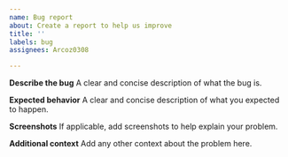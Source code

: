 ```yaml
---
name: Bug report
about: Create a report to help us improve
title: ''
labels: bug
assignees: Arcoz0308

---
```


**Describe the bug**
A clear and concise description of what the bug is.

**Expected behavior**
A clear and concise description of what you expected to happen.

**Screenshots**
If applicable, add screenshots to help explain your problem.

**Additional context**
Add any other context about the problem here.
